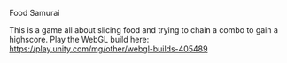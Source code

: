 Food Samurai

This is a game all about slicing food and trying to chain a combo to gain a highscore. Play the WebGL build here: https://play.unity.com/mg/other/webgl-builds-405489
